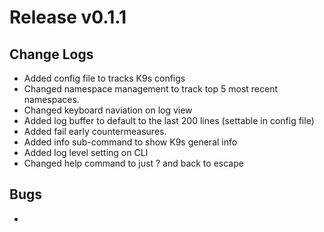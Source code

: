 # Release v0.1.1

## Change Logs

+ Added config file to tracks K9s configs
+ Changed namespace management to track top 5 most recent namespaces.
+ Changed keyboard naviation on log view
+ Added log buffer to default to the last 200 lines (settable in config file)
+ Added fail early countermeasures.
+ Added info sub-command to show K9s general info
+ Added log level setting on CLI
+ Changed help command to just ? and back to escape

## Bugs

+